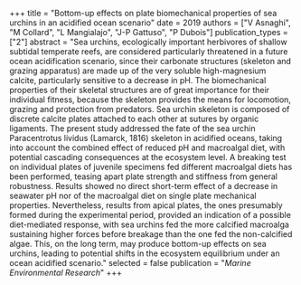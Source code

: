 +++
title = "Bottom-up effects on plate biomechanical properties of sea urchins in an acidified ocean scenario"
date = 2019
authors = ["V Asnaghi", "M Collard", "L Mangialajo", "J-P Gattuso", "P Dubois"]
publication_types = ["2"]
abstract = "Sea urchins, ecologically important herbivores of shallow subtidal temperate reefs, are considered particularly threatened in a future ocean acidification scenario, since their carbonate structures (skeleton and grazing apparatus) are made up of the very soluble high-magnesium calcite, particularly sensitive to a decrease in pH. The biomechanical properties of their skeletal structures are of great importance for their individual fitness, because the skeleton provides the means for locomotion, grazing and protection from predators. Sea urchin skeleton is composed of discrete calcite plates attached to each other at sutures by organic ligaments. The present study addressed the fate of the sea urchin Paracentrotus lividus (Lamarck, 1816) skeleton in acidified oceans, taking into account the combined effect of reduced pH and macroalgal diet, with potential cascading consequences at the ecosystem level. A breaking test on individual plates of juvenile specimens fed different macroalgal diets has been performed, teasing apart plate strength and stiffness from general robustness. Results showed no direct short-term effect of a decrease in seawater pH nor of the macroalgal diet on single plate mechanical properties. Nevertheless, results from apical plates, the ones presumably formed during the experimental period, provided an indication of a possible diet-mediated response, with sea urchins fed the more calcified macroalga sustaining higher forces before breakage than the one fed the non-calcified algae. This, on the long term, may produce bottom-up effects on sea urchins, leading to potential shifts in the ecosystem equilibrium under an ocean acidified scenario."
selected = false
publication = "*Marine Environmental Research*"
+++

